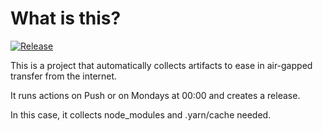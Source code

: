 # What is this?

[![Release](https://github.com/jacobsfederal/Collector-Node-Web/actions/workflows/collect.yml/badge.svg?branch=main)](https://github.com/JacobsFederal/Collector-Node-Web/actions/workflows/collect.yml)

This is a project that automatically collects artifacts to ease in air-gapped transfer from the internet.

It runs actions on Push or on Mondays at 00:00 and creates a release.

In this case, it collects node_modules and .yarn/cache needed.
